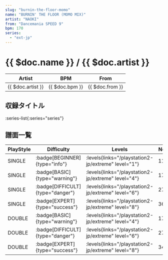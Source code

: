 ```yaml
---
slug: "burnin-the-floor-momo"
name: "BURNIN' THE FLOOR (MOMO MIX)"
artist: "NAOKI"
from: "Dancemania SPEED 9"
bpm: 170
series:
  - "ext-jp"
---
```


# {{ $doc.name }} / {{ $doc.artist }}

|Artist|BPM|From|
|------|---|----|
|{{ $doc.artist }}|{{ $doc.bpm }}|{{ $doc.from }}|

## 収録タイトル

:series-list{:series="series"}

## 譜面一覧

|PlayStyle|Difficulty|Levels|Notes|Movie|
|---------|----------|------|-----|-----|
|SINGLE| :badge[BEGINNER]{type="info"}| :levels{links="/playstation2-jp/extreme" level="1"}|113/0||
|SINGLE| :badge[BASIC]{type="warning"}| :levels{links="/playstation2-jp/extreme" level="4"}|176/6||
|SINGLE| :badge[DIFFICULT]{type="danger"}| :levels{links="/playstation2-jp/extreme" level="6"}|277/4||
|SINGLE| :badge[EXPERT]{type="success"}| :levels{links="/playstation2-jp/extreme" level="8"}|364/6||
|DOUBLE| :badge[BASIC]{type="warning"}| :levels{links="/playstation2-jp/extreme" level="4"}|179/5||
|DOUBLE| :badge[DIFFICULT]{type="danger"}| :levels{links="/playstation2-jp/extreme" level="6"}|272/6||
|DOUBLE| :badge[EXPERT]{type="success"}| :levels{links="/playstation2-jp/extreme" level="8"}|344/7||

